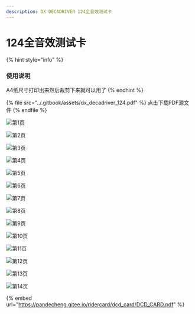 ```yaml
---
description: DX DECADRIVER 124全音效测试卡
---
```


# 124全音效测试卡

{% hint style="info" %}
### 使用说明

A4纸尺寸打印出来然后裁剪下来就可以用了
{% endhint %}

{% file src="../.gitbook/assets/dx_decadriver_124.pdf" %}
点击下载PDF源文件
{% endfile %}

![第1页](https://pandecheng.gitee.io/ridercard/dcd\_card/1.jpg)

![第2页](https://pandecheng.gitee.io/ridercard/dcd\_card/2.jpg)

![第3页](https://pandecheng.gitee.io/ridercard/dcd\_card/3.jpg)

![第4页](https://pandecheng.gitee.io/ridercard/dcd\_card/4.jpg)

![第5页](https://pandecheng.gitee.io/ridercard/dcd\_card/5.jpg)

![第6页](https://pandecheng.gitee.io/ridercard/dcd\_card/6.jpg)

![第7页](https://pandecheng.gitee.io/ridercard/dcd\_card/7.jpg)

![第8页](https://pandecheng.gitee.io/ridercard/dcd\_card/8.jpg)

![第9页](https://pandecheng.gitee.io/ridercard/dcd\_card/9.jpg)

![第10页](https://pandecheng.gitee.io/ridercard/dcd\_card/10.jpg)

![第11页](https://pandecheng.gitee.io/ridercard/dcd\_card/11.jpg)

![第12页](https://pandecheng.gitee.io/ridercard/dcd\_card/12.jpg)

![第13页](https://pandecheng.gitee.io/ridercard/dcd\_card/13.jpg)

![第14页](https://pandecheng.gitee.io/ridercard/dcd\_card/14.jpg)

{% embed url="https://pandecheng.gitee.io/ridercard/dcd_card/DCD_CARD.pdf" %}

